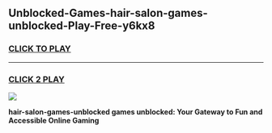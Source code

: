 
## Unblocked-Games-hair-salon-games-unblocked-Play-Free-y6kx8
<h3>
<a href="https://premium76.site?title=hair-salon-games-unblocked&ref=10A">CLICK TO PLAY</a></h3>
<hr>

<h3>
<a href="https://premium76.site?title=hair-salon-games-unblocked&ref=10A">CLICK 2 PLAY</a>
  
</h3>

<a href="https://premium76.site?title=hair-salon-games-unblocked&ref=10A"><img src="https://clearcache.store/games.png"></a>


**hair-salon-games-unblocked games unblocked: Your Gateway to Fun and Accessible Online Gaming**
